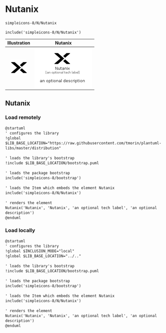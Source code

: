 # Nutanix


```text
simpleicons-8/N/Nutanix
```

```text
include('simpleicons-8/N/Nutanix')
```



| Illustration | Nutanix |
| :---: | :---: |
| ![illustration for Illustration](../../simpleicons-8/N/Nutanix.png) | ![illustration for Nutanix](../../simpleicons-8/N/Nutanix.Local.png) |




## Nutanix

### Load remotely
```plantuml
@startuml
' configures the library
!global $LIB_BASE_LOCATION="https://raw.githubusercontent.com/tmorin/plantuml-libs/master/distribution"

' loads the library's bootstrap
!include $LIB_BASE_LOCATION/bootstrap.puml

' loads the package bootstrap
include('simpleicons-8/bootstrap')

' loads the Item which embeds the element Nutanix
include('simpleicons-8/N/Nutanix')

' renders the element
Nutanix('Nutanix', 'Nutanix', 'an optional tech label', 'an optional description')
@enduml
```

### Load locally
```plantuml
@startuml
' configures the library
!global $INCLUSION_MODE="local"
!global $LIB_BASE_LOCATION="../.."

' loads the library's bootstrap
!include $LIB_BASE_LOCATION/bootstrap.puml

' loads the package bootstrap
include('simpleicons-8/bootstrap')

' loads the Item which embeds the element Nutanix
include('simpleicons-8/N/Nutanix')

' renders the element
Nutanix('Nutanix', 'Nutanix', 'an optional tech label', 'an optional description')
@enduml
```

